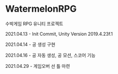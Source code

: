 # WatermelonRPG
수박게임 RPG 유니티 프로젝트

2021.04.13 - Init Commit, Unity Version 2019.4.23f.1

2021.04.14 - 공 생성 구현

2021.04.16 - 공 자동 생성, 공 모션, 스코어 기능

2021.04.29 - 게임오버 선 틀 마련
